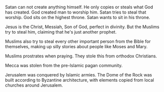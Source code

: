 

Satan can not create anything himself. He only copies or steals what God has created. God created man to worship him. Satan tries to steal that worship. God sits on the highest throne. Satan wants to sit in his throne. 

Jesus is the Christ, Messiah, Son of God, perfect in divinity. But the Muslims try to steal him, claiming that he's just another prophet.

Muslims also try to steal every other important person from the Bible for themselves, making up silly stories about people like Moses and Mary.

Muslims prostrates when praying. They stole this from orthodox Christians.

Mecca was stolen from the pre-Islamic pagan community.

Jerusalem was conquered by Islamic armies. The Dome of the Rock was built according to Byzantine architecture, with elements copied from local churches around Jerusalem. 

